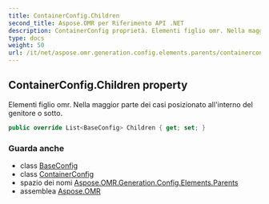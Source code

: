 ```yaml
---
title: ContainerConfig.Children
second_title: Aspose.OMR per Riferimento API .NET
description: ContainerConfig proprietà. Elementi figlio omr. Nella maggior parte dei casi posizionato allinterno del genitore o sotto.
type: docs
weight: 50
url: /it/net/aspose.omr.generation.config.elements.parents/containerconfig/children/
---
```

## ContainerConfig.Children property

Elementi figlio omr. Nella maggior parte dei casi posizionato all'interno del genitore o sotto.

```csharp
public override List<BaseConfig> Children { get; set; }
```

### Guarda anche

* class [BaseConfig](../../../aspose.omr.generation.config/baseconfig/)
* class [ContainerConfig](../)
* spazio dei nomi [Aspose.OMR.Generation.Config.Elements.Parents](../../containerconfig/)
* assemblea [Aspose.OMR](../../../)


